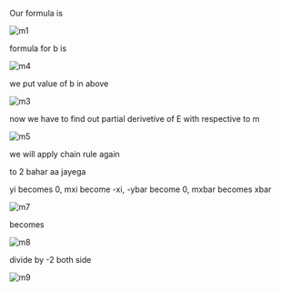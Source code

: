 Our formula is 

![m1](https://github.com/user-attachments/assets/da17ddd4-8cda-4219-b1a8-91b2bc9558d9)


formula for b is 

![m4](https://github.com/user-attachments/assets/df45b7cb-920b-48bb-a175-ad9acde77e38)


we put value of b in above

![m3](https://github.com/user-attachments/assets/eda4f3ef-f427-4cb0-95a4-a8e72c05a17a)

now we have to find out partial derivetive of E with respective to m

![m5](https://github.com/user-attachments/assets/0cf24bcc-5564-4aef-bf37-0a610698f7f2)

we will apply chain rule again

to 2 bahar aa jayega

yi becomes 0, mxi become -xi, -ybar become 0, mxbar becomes xbar

![m7](https://github.com/user-attachments/assets/ce2d9a71-e398-4c47-b23b-d26258ba1696)

becomes

![m8](https://github.com/user-attachments/assets/8f7a3994-66cf-4321-a49e-d8e907d48d4a)

divide by -2 both side

![m9](https://github.com/user-attachments/assets/7184630c-57c4-437a-9374-62aec44ff46e)


